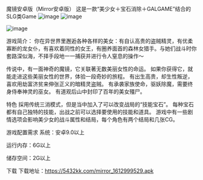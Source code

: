 魔镜安卓版（Mirror安卓版）
这是一款“美少女＋宝石消除＋GALGAME”结合的SLG类Game
![image](https://github.com/tre6t45654/Mirror_andriod/assets/105280822/0f253539-7e97-416c-bd26-024f2ae39123)
![image](https://github.com/tre6t45654/Mirror_andriod/assets/105280822/edf3642f-d4b1-414a-a82a-52904998770b)

![image](https://github.com/tre6t45654/Mirror_andriod/assets/105280822/19f0954f-0ba2-4476-877d-2a8028ccd812)



游戏简介：
你在异世界里邂逅各种各样的美女：有自认高贵的盗贼精灵，有优柔寡断的龙女仆，有喜欢着同性的女王，有圈养面首的森林女猎手。与她们战斗时你套路深似海，不择手段地一一捕获并进行令人窒息的操作～

传说中，有一面神奇的魔镜，它关联著无数美丽女性的命运。
如果你获得它，就能走进这些美丽女性的世界，体验一段奇妙的旅程。
有出生高贵，却生性叛逆，喜欢用劫富济贫来伸张正义的暗精灵盗贼。
有承袭家族使命，驱妖除魔，需要终身侍奉神灵的巫女。
有道观后山中封印了百年的美女殭尸。

特色
採用传统三消模式，但是当中加入了可以改变战局的“技能宝石”。
每种宝石都有自己独特的技能，出战之前可以选择要使用的技能和道具。
游戏中有一些剧情选项会影响美少女的战斗属性和结局，每个角色有两个结局和几张CG。

游戏配置需求
系统：安卓9.0以上

运行内存：6G以上

储存空间：2G以上

下载
下载地址：https://5432kk.com/mirror_1612999529.apk


